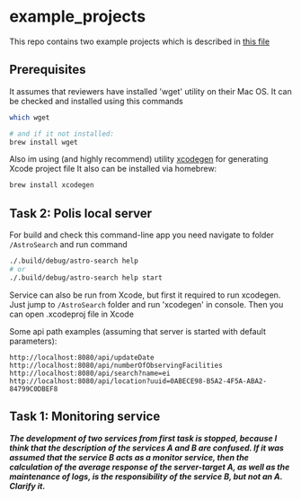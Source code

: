 # example_projects

This repo contains two example projects which is described in [this file](/tasks_description.md)

## Prerequisites
It assumes that reviewers have installed 'wget' utility on their Mac OS. It can be checked and installed using this commands
```bash
which wget

# and if it not installed:
brew install wget
```

Also im using (and highly recommend) utility [xcodegen](https://github.com/yonaskolb/XcodeGen) for generating Xcode project file
It also can be installed via homebrew:
```bash
brew install xcodegen
```

## Task 2: Polis local server
For build and check this command-line app you need navigate to folder `/AstroSearch` and run command
```bash
./.build/debug/astro-search help
# or
./.build/debug/astro-search help start
```
Service can also be run from Xcode, but first it required to run xcodegen. Just jump to `/AstroSearch` folder and run 'xcodegen' in console. Then you can open .xcodeproj file in Xcode

Some api path examples (assuming that server is started with default parameters):
```
http://localhost:8080/api/updateDate
http://localhost:8080/api/numberOfObservingFacilities
http://localhost:8080/api/search?name=ei
http://localhost:8080/api/location?uuid=0ABECE98-B5A2-4F5A-ABA2-84799C0DBEF8
```
## Task 1: Monitoring service
_**The development of two services from first task is stopped, because I think that the description of the services A and B are confused. If it was assumed that the service B acts as a monitor service, then the calculation of the average response of the server-target A, as well as the maintenance of logs, is the responsibility of the service B, but not an A. Clarify it.**_
